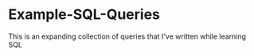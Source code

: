 # Example-SQL-Queries

This is an expanding collection of queries that I've written while learning SQL
